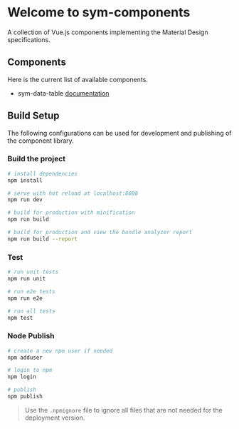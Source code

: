 # Welcome to sym-components

A collection of Vue.js components implementing the Material Design specifications.

## Components

Here is the current list of available components.

- sym-data-table [documentation](docs/SymDataTable.md)

## Build Setup

The following configurations can be used for development and publishing of the component library.

### Build the project

``` bash
# install dependencies
npm install

# serve with hot reload at localhost:8080
npm run dev

# build for production with minification
npm run build

# build for production and view the bundle analyzer report
npm run build --report
```

### Test

```bash
# run unit tests
npm run unit

# run e2e tests
npm run e2e

# run all tests
npm test
```

### Node Publish

```bash
# create a new npm user if needed
npm adduser

# login to npm
npm login

# publish
npm publish
```

> Use the `.npmignore` file to ignore all files that are not needed for the deployment version. 

